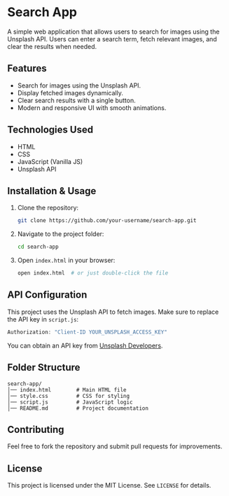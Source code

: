 # Search App

A simple web application that allows users to search for images using the Unsplash API. Users can enter a search term, fetch relevant images, and clear the results when needed.

## Features
- Search for images using the Unsplash API.
- Display fetched images dynamically.
- Clear search results with a single button.
- Modern and responsive UI with smooth animations.

## Technologies Used
- HTML
- CSS
- JavaScript (Vanilla JS)
- Unsplash API

## Installation & Usage

1. Clone the repository:
   ```sh
   git clone https://github.com/your-username/search-app.git
   ```

2. Navigate to the project folder:
   ```sh
   cd search-app
   ```

3. Open `index.html` in your browser:
   ```sh
   open index.html  # or just double-click the file
   ```

## API Configuration
This project uses the Unsplash API to fetch images. Make sure to replace the API key in `script.js`:

```js
Authorization: "Client-ID YOUR_UNSPLASH_ACCESS_KEY"
```

You can obtain an API key from [Unsplash Developers](https://unsplash.com/developers).

## Folder Structure
```
search-app/
│── index.html        # Main HTML file
│── style.css         # CSS for styling
│── script.js         # JavaScript logic
│── README.md         # Project documentation
```

## Contributing
Feel free to fork the repository and submit pull requests for improvements.

## License
This project is licensed under the MIT License. See `LICENSE` for details.

